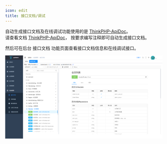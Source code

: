 ```yaml
---
icon: edit
title: 接口文档/调试
---
```


自动生成接口文档及在线调试功能使用的是 [ThinkPHP-ApiDoc](https://gitee.com/hg-code/thinkphp-apidoc)。  
请查看文档 [ThinkPHP-ApiDoc](https://hg-code.gitee.io/thinkphp-apidoc/)， 按要求编写注释即可自动生成接口文档。  

然后可在后台 接口文档 功能页面查看接口文档信息和在线调试接口。

![apidoc](/assets/img/apidoc.png)
